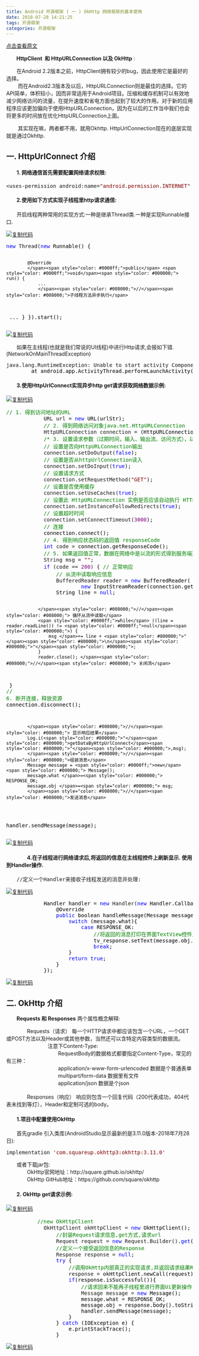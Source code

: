 ```yaml
---
title: Android 开源框架 ( 一 ) OkHttp 网络框架的基本使用
date: 2018-07-28 14:21:25
tags: 开源框架
categories: 开源框架
---
```

[点击查看原文](https://www.cnblogs.com/bugzone/p/rxjava_get.html)

<div id="cnblogs_post_body" class="blogpost-body ">
    <p>&nbsp; &nbsp; &nbsp; &nbsp;<strong>HttpClient&nbsp; 和&nbsp;HttpURLConnection 以及 OkHttp</strong> :</p>
<p>　　在Android 2.2版本之前，HttpClient拥有较少的bug，因此使用它是最好的选择。 <br>&nbsp; &nbsp; &nbsp; &nbsp; 而在Android2.3版本及以后，HttpURLConnection则是最佳的选择。它的API简单，体积较小，因而非常适用于Android项目。压缩和缓存机制可以有效地减少网络访问的流量，在提升速度和省电方面也起到了较大的作用。对于新的应用程序应该更加偏向于使用HttpURLConnection，因为在以后的工作当中我们也会将更多的时间放在优化HttpURLConnection上面。</p>
<p>&nbsp; &nbsp; &nbsp; &nbsp; 其实现在嘛，两者都不用，就用Okhttp. HttpUrlConnection现在的底层实现就是通过Okhttp.</p>
<h2>一. HttpUrlConnect 介绍</h2>
<h4>　　1. 网络通信首先需要配置网络请求权限:</h4>
<div class="cnblogs_code">
<pre>&lt;uses-permission android:name=<span style="color: #800000;">"</span><span style="color: #800000;">android.permission.INTERNET</span><span style="color: #800000;">"</span> /&gt;</pre>
</div>
<h4>　　2.使用如下方式实现子线程里http请求通信:&nbsp;</h4>
<p>　　开启线程两种常用的实现方式:一种是继承Thread类.一种是实现Runnable接口.</p>
<div class="cnblogs_code"><div class="cnblogs_code_toolbar"><span class="cnblogs_code_copy"><a href="javascript:void(0);" onclick="copyCnblogsCode(this)" title="复制代码"><img src="//common.cnblogs.com/images/copycode.gif" alt="复制代码"></a></span></div>
<pre><span style="color: #0000ff;">new</span> Thread(<span style="color: #0000ff;">new</span><span style="color: #000000;"> Runnable() {

            @Override
            </span><span style="color: #0000ff;">public</span> <span style="color: #0000ff;">void</span><span style="color: #000000;"> run() {
                ...
                </span><span style="color: #008000;">//</span><span style="color: #008000;">子线程方法异步执行</span>
<span style="color: #000000;">                ...
            }
        }).start();</span></pre>
<div class="cnblogs_code_toolbar"><span class="cnblogs_code_copy"><a href="javascript:void(0);" onclick="copyCnblogsCode(this)" title="复制代码"><img src="//common.cnblogs.com/images/copycode.gif" alt="复制代码"></a></span></div></div>
<p>　　如果在主线程(也就是我们常说的UI线程)中进行Http请求,会报如下错.(NetworkOnMainThreadException)</p>
<div class="cnblogs_code">
<pre>java.lang.RuntimeException: Unable to start activity ComponentInfo{com.android.okhttp.okhttp/<span style="color: #000000;">com.android.okhttp.okhttp.MainActivity}: android.os.NetworkOnMainThreadException
        at android.app.ActivityThread.performLaunchActivity(ActivityThread.java:</span><span style="color: #800080;">2855</span>)</pre>
</div>
<h4>　　3.使用HttpUrlConnect实现异步http get请求获取网络数据示例:</h4>
<div class="cnblogs_code"><div class="cnblogs_code_toolbar"><span class="cnblogs_code_copy"><a href="javascript:void(0);" onclick="copyCnblogsCode(this)" title="复制代码"><img src="//common.cnblogs.com/images/copycode.gif" alt="复制代码"></a></span></div>
<pre><span style="color: #008000;">//</span><span style="color: #008000;"> 1. 得到访问地址的URL</span>
            URL url = <span style="color: #0000ff;">new</span><span style="color: #000000;"> URL(urlStr);
            </span><span style="color: #008000;">//</span><span style="color: #008000;"> 2. 得到网络访问对象java.net.HttpURLConnection</span>
            HttpURLConnection connection =<span style="color: #000000;"> (HttpURLConnection) url.openConnection();
            </span><span style="color: #008000;">/*</span><span style="color: #008000;"> 3. 设置请求参数（过期时间，输入、输出流、访问方式），以流的形式进行连接 </span><span style="color: #008000;">*/</span>
            <span style="color: #008000;">//</span><span style="color: #008000;"> 设置是否向HttpURLConnection输出</span>
            connection.setDoOutput(<span style="color: #0000ff;">false</span><span style="color: #000000;">);
            </span><span style="color: #008000;">//</span><span style="color: #008000;"> 设置是否从httpUrlConnection读入</span>
            connection.setDoInput(<span style="color: #0000ff;">true</span><span style="color: #000000;">);
            </span><span style="color: #008000;">//</span><span style="color: #008000;"> 设置请求方式</span>
            connection.setRequestMethod(<span style="color: #800000;">"</span><span style="color: #800000;">GET</span><span style="color: #800000;">"</span><span style="color: #000000;">);
            </span><span style="color: #008000;">//</span><span style="color: #008000;"> 设置是否使用缓存</span>
            connection.setUseCaches(<span style="color: #0000ff;">true</span><span style="color: #000000;">);
            </span><span style="color: #008000;">//</span><span style="color: #008000;"> 设置此 HttpURLConnection 实例是否应该自动执行 HTTP 重定向</span>
            connection.setInstanceFollowRedirects(<span style="color: #0000ff;">true</span><span style="color: #000000;">);
            </span><span style="color: #008000;">//</span><span style="color: #008000;"> 设置超时时间</span>
            connection.setConnectTimeout(<span style="color: #800080;">3000</span><span style="color: #000000;">);
            </span><span style="color: #008000;">//</span><span style="color: #008000;"> 连接</span>
<span style="color: #000000;">            connection.connect();
            </span><span style="color: #008000;">//</span><span style="color: #008000;"> 4. 得到响应状态码的返回值 responseCode</span>
            <span style="color: #0000ff;">int</span> code =<span style="color: #000000;"> connection.getResponseCode();
            </span><span style="color: #008000;">//</span><span style="color: #008000;"> 5. 如果返回值正常，数据在网络中是以流的形式得到服务端返回的数据</span>
            String msg = <span style="color: #800000;">""</span><span style="color: #000000;">;
            </span><span style="color: #0000ff;">if</span> (code == <span style="color: #800080;">200</span>) { <span style="color: #008000;">//</span><span style="color: #008000;"> 正常响应
                </span><span style="color: #008000;">//</span><span style="color: #008000;"> 从流中读取响应信息</span>
                BufferedReader reader = <span style="color: #0000ff;">new</span><span style="color: #000000;"> BufferedReader(
                        </span><span style="color: #0000ff;">new</span><span style="color: #000000;"> InputStreamReader(connection.getInputStream()));
                String line </span>= <span style="color: #0000ff;">null</span><span style="color: #000000;">;
                
                </span><span style="color: #008000;">//</span><span style="color: #008000;"> 循环从流中读取</span>
                <span style="color: #0000ff;">while</span> ((line = reader.readLine()) != <span style="color: #0000ff;">null</span><span style="color: #000000;">) {
                    msg </span>+= line + <span style="color: #800000;">"</span><span style="color: #800000;">\n</span><span style="color: #800000;">"</span><span style="color: #000000;">;
                }
                reader.close(); </span><span style="color: #008000;">//</span><span style="color: #008000;"> 关闭流</span>
<span style="color: #000000;">            }
            </span><span style="color: #008000;">//</span><span style="color: #008000;"> 6. 断开连接，释放资源</span>
<span style="color: #000000;">            connection.disconnect();

            </span><span style="color: #008000;">//</span><span style="color: #008000;"> 显示响应结果</span>
            Log.i(<span style="color: #800000;">"</span><span style="color: #800000;">getDataByHttpUrlConnect</span><span style="color: #800000;">"</span><span style="color: #000000;">,msg);
            </span><span style="color: #008000;">//</span><span style="color: #008000;">组装消息</span>
            Message message = <span style="color: #0000ff;">new</span><span style="color: #000000;"> Message();
            message.what </span>=<span style="color: #000000;"> RESPONSE_OK;
            message.obj </span>=<span style="color: #000000;"> msg;
            </span><span style="color: #008000;">//</span><span style="color: #008000;">发送消息</span>
<span style="color: #000000;">            handler.sendMessage(message);<br></span></pre>
<div class="cnblogs_code_toolbar"><span class="cnblogs_code_copy"><a href="javascript:void(0);" onclick="copyCnblogsCode(this)" title="复制代码"><img src="//common.cnblogs.com/images/copycode.gif" alt="复制代码"></a></span></div></div>
<h4>　　　　4.在子线程进行网络请求后,将返回的信息在主线程控件上刷新显示. 使用到Handler操作.</h4>
<pre><span>　　//定义一个Handler来接收子线程发送的消息并处理:</span></pre>
<div class="cnblogs_code"><div class="cnblogs_code_toolbar"><span class="cnblogs_code_copy"><a href="javascript:void(0);" onclick="copyCnblogsCode(this)" title="复制代码"><img src="//common.cnblogs.com/images/copycode.gif" alt="复制代码"></a></span></div>
<pre><span style="color: #000000;">            Handler handler </span>= <span style="color: #0000ff;">new</span> Handler(<span style="color: #0000ff;">new</span><span style="color: #000000;"> Handler.Callback() {
                @Override
                </span><span style="color: #0000ff;">public</span><span style="color: #000000;"> boolean handleMessage(Message message) {
                    </span><span style="color: #0000ff;">switch</span><span style="color: #000000;"> (message.what){
                        </span><span style="color: #0000ff;">case</span><span style="color: #000000;"> RESPONSE_OK:
                            </span><span style="color: #008000;">//</span><span style="color: #008000;">将返回的消息打印在界面TextView控件上显示</span>
<span style="color: #000000;">                            tv_response.setText(message.obj.toString());
                            </span><span style="color: #0000ff;">break</span><span style="color: #000000;">;
                    }
                    </span><span style="color: #0000ff;">return</span> <span style="color: #0000ff;">true</span><span style="color: #000000;">;
                }
            });</span></pre>
<div class="cnblogs_code_toolbar"><span class="cnblogs_code_copy"><a href="javascript:void(0);" onclick="copyCnblogsCode(this)" title="复制代码"><img src="//common.cnblogs.com/images/copycode.gif" alt="复制代码"></a></span></div></div>
<h2>二. OkHttp 介绍</h2>
<p>　　<strong>Requests 和&nbsp;Responses</strong> 两个属性概念解释:</p>
<p>　　　　Requests（请求） 每一个HTTP请求中都应该包含一个URL，一个GET或POST方法以及Header或其他参数，当然还可以含特定内容类型的数据流。<br>					　　　　　　　　注意下Content-Type:<br>					　　　　　　　　　　RequestBody的数据格式都要指定Content-Type，常见的有三种：<br>					　　　　　　　　　　application/x-www-form-urlencoded 数据是个普通表单<br>					　　　　　　　　　　multipart/form-data 数据里有文件<br>					　　　　　　　　　　application/json 数据是个json<br>					<br>	　　　　Responses（响应） 响应则包含一个回复代码（200代表成功，404代表未找到等灯），Header和定制可选的body。</p>
<h4>　　1.项目中配置使用OkHttp　　</h4>
<p>　　首先gradle 引入类库(AndroidStudio显示最新的是3.11.0版本-2018年7月28日):</p>
<div class="cnblogs_code">
<pre>implementation <span style="color: #800000;">'</span><span style="color: #800000;">com.squareup.okhttp3:okhttp:3.11.0</span><span style="color: #800000;">'</span>    </pre>
</div>
<p> 　　或者下载jar包:<br>	　　　　OkHttp官网地址：http://square.github.io/okhttp/<br>    　　　　OkHttp GitHub地址：https://github.com/square/okhttp</p>
<h4>　　2. OkHttp get请求示例:</h4>
<div class="cnblogs_code"><div class="cnblogs_code_toolbar"><span class="cnblogs_code_copy"><a href="javascript:void(0);" onclick="copyCnblogsCode(this)" title="复制代码"><img src="//common.cnblogs.com/images/copycode.gif" alt="复制代码"></a></span></div>
<pre><span style="color: #008000;">　　　　　　//</span><span style="color: #008000;">new OkHttpClient</span>
            OkHttpClient okHttpClient = <span style="color: #0000ff;">new</span><span style="color: #000000;"> OkHttpClient();
                </span><span style="color: #008000;">//</span><span style="color: #008000;">封装Request请求信息,get方式,请求url</span>
                Request request = <span style="color: #0000ff;">new</span> Request.Builder().<span style="color: #0000ff;">get</span><span style="color: #000000;">().url(urlStr).build();
                </span><span style="color: #008000;">//</span><span style="color: #008000;">定义一个接受返回信息的Response</span>
                Response response = <span style="color: #0000ff;">null</span><span style="color: #000000;">;
                </span><span style="color: #0000ff;">try</span><span style="color: #000000;"> {
                    </span><span style="color: #008000;">//</span><span style="color: #008000;">调用OkHttp内部真正的实现请求,并返回请求结果Response</span>
                    response =<span style="color: #000000;"> okHttpClient.newCall(request).execute();
                    </span><span style="color: #0000ff;">if</span><span style="color: #000000;">(response.isSuccessful()){
                        </span><span style="color: #008000;">//</span><span style="color: #008000;">请求回来不能再子线程里进行界面Ui更新操作,通过Handler来通知主线程界面刷新</span>
                        Message message = <span style="color: #0000ff;">new</span><span style="color: #000000;"> Message();
                        message.what </span>=<span style="color: #000000;"> RESPONSE_OK;
                        message.obj </span>=<span style="color: #000000;"> response.body().toString();
                        handler.sendMessage(message);
                    }
                } </span><span style="color: #0000ff;">catch</span><span style="color: #000000;"> (IOException e) {
                    e.printStackTrace();
                }</span></pre>
<div class="cnblogs_code_toolbar"><span class="cnblogs_code_copy"><a href="javascript:void(0);" onclick="copyCnblogsCode(this)" title="复制代码"><img src="//common.cnblogs.com/images/copycode.gif" alt="复制代码"></a></span></div></div>
<p>&nbsp;</p>
</div>
